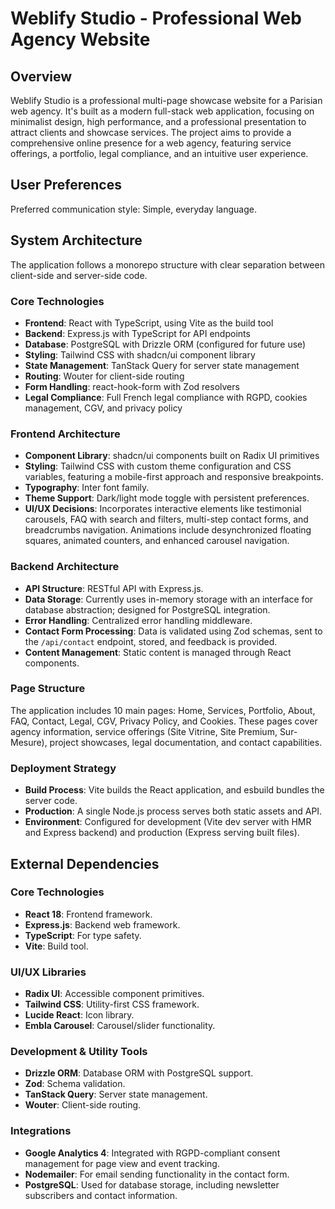# Weblify Studio - Professional Web Agency Website

## Overview
Weblify Studio is a professional multi-page showcase website for a Parisian web agency. It's built as a modern full-stack web application, focusing on minimalist design, high performance, and a professional presentation to attract clients and showcase services. The project aims to provide a comprehensive online presence for a web agency, featuring service offerings, a portfolio, legal compliance, and an intuitive user experience.

## User Preferences
Preferred communication style: Simple, everyday language.

## System Architecture
The application follows a monorepo structure with clear separation between client-side and server-side code.

### Core Technologies
- **Frontend**: React with TypeScript, using Vite as the build tool
- **Backend**: Express.js with TypeScript for API endpoints
- **Database**: PostgreSQL with Drizzle ORM (configured for future use)
- **Styling**: Tailwind CSS with shadcn/ui component library
- **State Management**: TanStack Query for server state management
- **Routing**: Wouter for client-side routing
- **Form Handling**: react-hook-form with Zod resolvers
- **Legal Compliance**: Full French legal compliance with RGPD, cookies management, CGV, and privacy policy

### Frontend Architecture
- **Component Library**: shadcn/ui components built on Radix UI primitives
- **Styling**: Tailwind CSS with custom theme configuration and CSS variables, featuring a mobile-first approach and responsive breakpoints.
- **Typography**: Inter font family.
- **Theme Support**: Dark/light mode toggle with persistent preferences.
- **UI/UX Decisions**: Incorporates interactive elements like testimonial carousels, FAQ with search and filters, multi-step contact forms, and breadcrumbs navigation. Animations include desynchronized floating squares, animated counters, and enhanced carousel navigation.

### Backend Architecture
- **API Structure**: RESTful API with Express.js.
- **Data Storage**: Currently uses in-memory storage with an interface for database abstraction; designed for PostgreSQL integration.
- **Error Handling**: Centralized error handling middleware.
- **Contact Form Processing**: Data is validated using Zod schemas, sent to the `/api/contact` endpoint, stored, and feedback is provided.
- **Content Management**: Static content is managed through React components.

### Page Structure
The application includes 10 main pages: Home, Services, Portfolio, About, FAQ, Contact, Legal, CGV, Privacy Policy, and Cookies. These pages cover agency information, service offerings (Site Vitrine, Site Premium, Sur-Mesure), project showcases, legal documentation, and contact capabilities.

### Deployment Strategy
- **Build Process**: Vite builds the React application, and esbuild bundles the server code.
- **Production**: A single Node.js process serves both static assets and API.
- **Environment**: Configured for development (Vite dev server with HMR and Express backend) and production (Express serving built files).

## External Dependencies

### Core Technologies
- **React 18**: Frontend framework.
- **Express.js**: Backend web framework.
- **TypeScript**: For type safety.
- **Vite**: Build tool.

### UI/UX Libraries
- **Radix UI**: Accessible component primitives.
- **Tailwind CSS**: Utility-first CSS framework.
- **Lucide React**: Icon library.
- **Embla Carousel**: Carousel/slider functionality.

### Development & Utility Tools
- **Drizzle ORM**: Database ORM with PostgreSQL support.
- **Zod**: Schema validation.
- **TanStack Query**: Server state management.
- **Wouter**: Client-side routing.

### Integrations
- **Google Analytics 4**: Integrated with RGPD-compliant consent management for page view and event tracking.
- **Nodemailer**: For email sending functionality in the contact form.
- **PostgreSQL**: Used for database storage, including newsletter subscribers and contact information.